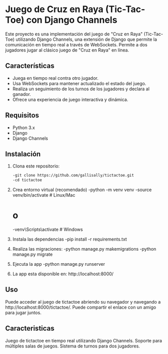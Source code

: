 # Juego de Cruz en Raya (Tic-Tac-Toe) con Django Channels

Este proyecto es una implementación del juego de "Cruz en Raya" (Tic-Tac-Toe) utilizando Django Channels, una extensión de Django que permite la comunicación en tiempo real a través de WebSockets. Permite a dos jugadores jugar al clásico juego de "Cruz en Raya" en línea.

## Características

- Juega en tiempo real contra otro jugador.
- Usa WebSockets para mantener actualizado el estado del juego.
- Realiza un seguimiento de los turnos de los jugadores y declara al ganador.
- Ofrece una experiencia de juego interactiva y dinámica.

## Requisitos

- Python 3.x
- Django
- Django Channels

## Instalación

1. Clona este repositorio:

   ```bash
   -git clone https://github.com/gallisally/tictactoe.git
   -cd tictactoe

2. Crea entorno virtual (recomendado)
   -python -m venv venv
   -source venv/bin/activate  # Linux/Mac
   # o
   -venv\Scripts\activate  # Windows

3. Instala las dependencias
   -pip install -r requirements.txt

4. Realiza las migraciones:
   -python manage.py makemigrations
   -python manage.py migrate

5. Ejecuta la app
   -python manage.py runserver

6. La app esta disponible en:  http://localhost:8000/

## Uso
Puede acceder al juego de tictactoe abriendo su navegador y navegando a http://localhost:8000/tictactoe/. Puede compartir el enlace con un amigo para jugar juntos.

## Caracteristicas
Juego de tictactoe en tiempo real utilizando Django Channels.
Soporte para múltiples salas de juegos.
Sistema de turnos para dos jugadores.